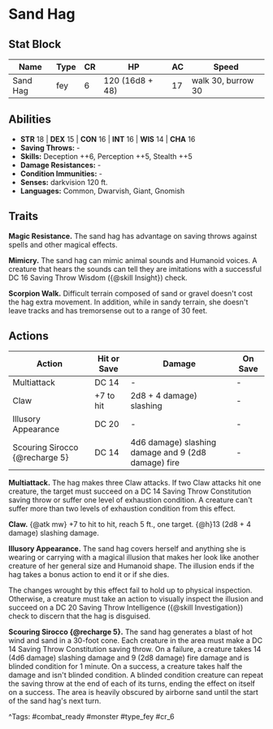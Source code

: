 # Sand Hag

## Stat Block

| Name | Type | CR | HP | AC | Speed |
|------|------|----|----|----|-------|
| Sand Hag | fey | 6 | 120 (16d8 + 48) | 17 | walk 30, burrow 30 |

## Abilities

- **STR** 18 | **DEX** 15 | **CON** 16 | **INT** 16 | **WIS** 14 | **CHA** 16
- **Saving Throws:** -  
- **Skills:** Deception ++6, Perception ++5, Stealth ++5  
- **Damage Resistances:** -  
- **Condition Immunities:** -  
- **Senses:** darkvision 120 ft.  
- **Languages:** Common, Dwarvish, Giant, Gnomish

## Traits

**Magic Resistance.** The sand hag has advantage on saving throws against spells and other magical effects.

**Mimicry.** The sand hag can mimic animal sounds and Humanoid voices. A creature that hears the sounds can tell they are imitations with a successful DC 16 Saving Throw Wisdom ({@skill Insight}) check.

**Scorpion Walk.** Difficult terrain composed of sand or gravel doesn't cost the hag extra movement. In addition, while in sandy terrain, she doesn't leave tracks and has tremorsense out to a range of 30 feet.


## Actions

| Action | Hit or Save | Damage | On Save |
|--------|--------------|--------|----------|
| Multiattack | DC 14 | - | - |
| Claw | +7 to hit | 2d8 + 4 damage) slashing | - |
| Illusory Appearance | DC 20 | - | - |
| Scouring Sirocco {@recharge 5} | DC 14 | 4d6 damage) slashing damage and 9 (2d8 damage) fire | - |

**Multiattack.** The hag makes three Claw attacks. If two Claw attacks hit one creature, the target must succeed on a DC 14 Saving Throw Constitution saving throw or suffer one level of exhaustion condition. A creature can't suffer more than two levels of exhaustion condition from this effect.

**Claw.** {@atk mw} +7 to hit to hit, reach 5 ft., one target. {@h}13 (2d8 + 4 damage) slashing damage.

**Illusory Appearance.** The sand hag covers herself and anything she is wearing or carrying with a magical illusion that makes her look like another creature of her general size and Humanoid shape. The illusion ends if the hag takes a bonus action to end it or if she dies.

The changes wrought by this effect fail to hold up to physical inspection. Otherwise, a creature must take an action to visually inspect the illusion and succeed on a DC 20 Saving Throw Intelligence ({@skill Investigation}) check to discern that the hag is disguised.

**Scouring Sirocco {@recharge 5}.** The sand hag generates a blast of hot wind and sand in a 30-foot cone. Each creature in the area must make a DC 14 Saving Throw Constitution saving throw. On a failure, a creature takes 14 (4d6 damage) slashing damage and 9 (2d8 damage) fire damage and is blinded condition for 1 minute. On a success, a creature takes half the damage and isn't blinded condition. A blinded condition creature can repeat the saving throw at the end of each of its turns, ending the effect on itself on a success. The area is heavily obscured by airborne sand until the start of the sand hag's next turn.


^Tags: #combat_ready #monster #type_fey #cr_6